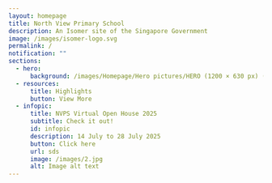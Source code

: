 ```yaml
---
layout: homepage
title: North View Primary School
description: An Isomer site of the Singapore Government
image: /images/isomer-logo.svg
permalink: /
notification: ""
sections:
  - hero:
      background: /images/Homepage/Hero pictures/HERO (1200 × 630 px) (1).gif
  - resources:
      title: Highlights
      button: View More
  - infopic:
      title: NVPS Virtual Open House 2025
      subtitle: Check it out!
      id: infopic
      description: 14 July to 28 July 2025
      button: Click here
      url: sds
      image: /images/2.jpg
      alt: Image alt text
---
```

